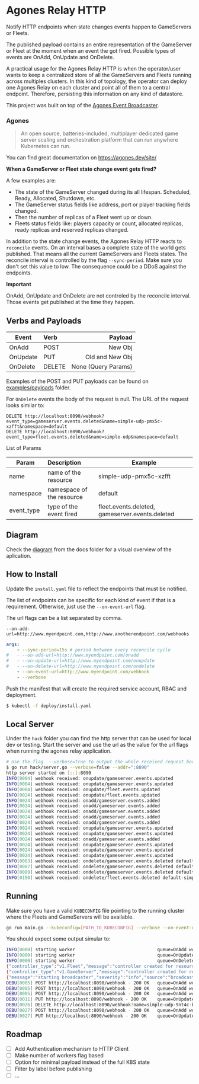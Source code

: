 # Agones Relay HTTP

Notify HTTP endpoints when state changes events happen to GameServers or Fleets. 

The published payload contains an entire representation of the GameServer or Fleet at the moment when an event the got fired. Possible types of events are OnAdd, OnUpdate and OnDelete.

A practical usage for the Agones Relay HTTP is when the operator/user wants to keep a centralized store of all the GameServers and Fleets running across multiples clusters. In this kind of topology, the operator can deploy one Agones Relay on each cluster and point all of them to a central endpoint. Therefore, persisting this information on any kind of datastore.

This project was built on top of the [Agones Event Broadcaster](https://github.com/Octops/agones-event-broadcaster).

### Agones
> An open source, batteries-included, multiplayer dedicated game server scaling and orchestration platform that can run anywhere Kubernetes can run.

You can find great documentation on https://agones.dev/site/

**When a GameServer or Fleet state change event gets fired?**

A few examples are:
- The state of the GameServer changed during its all lifespan. Scheduled, Ready, Allocated, Shutdown, etc. 
- The GameServer status fields like address, port or player tracking fields changed.
- Then the number of replicas of a Fleet went up or down.
- Fleets status fields like: players capacity or count, allocated replicas, ready replicas and reserved replicas changed.
 
In addition to the state change events, the Agones Relay HTTP reacts to `reconcile` events. On an interval bases a complete state of the world gets published. That means all the current GameServers and Fleets states.
The reconcile interval is controlled by the flag `--sync-period`. Make sure you don't set this value to low. The consequence could be a DDoS against the endpoints.

**Important**

OnAdd, OnUpdate and OnDelete are not controled by the reconcile interval. Those events get published at the time they happen.  

## Verbs and Payloads 
| Event        | Verb          | Payload             |
| ------------ |:------------- | ------------------: |
| OnAdd        | POST          | New Obj             |
| OnUpdate     | PUT           | Old and New Obj     |
| OnDelete     | DELETE        | None (Query Params) |

Examples of the POST and PUT payloads can be found on [examples/payloads]() folder.

For `OnDelete` events the body of the request is null. The URL of the request looks similar to:
```
DELETE http://localhost:8090/webhook?event_type=gameserver.events.deleted&name=simple-udp-pmx5c-xzfft&namespace=default
DELETE http://localhost:8090/webhook?event_type=fleet.events.deleted&name=simple-udp&namespace=default
```
List of Params

| Param        | Description               | Example                                         | 
| -----------  |:------------------------- | ----------------------------------------------- |
| name         | name of the resource      | simple-udp-pmx5c-xzfft                          |
| namespace    | namespace of the resource | default                                         |
| event_type   | type of the event fired   | fleet.events.deleted, gameserver.events.deleted |

## Diagram
Check the [diagram](docs/overview-diagram.png) from the docs folder for a visual overview of the aplication. 

## How to Install

Update the `install.yaml` file to reflect the endpoints that must be notified.

The list of endpoints can be specific for each kind of event if that is a requirement. Otherwise, just use the `--on-event-url` flag.

The url flags can be a list separated by comma.
```
--on-add-url=http://www.myendpoint.com,http://www.anotherendpoint.com/webhooks
``` 

```yaml
args:
    - --sync-period=15s # period between every reconcile cycle 
#   - --on-add-url=http://www.myendpoint.com/onadd
#   - --on-update-url=http://www.myendpoint.com/onupdate
#   - --on-delete-url=http://www.myendpoint.com/ondelete
    - --on-event-url=http://www.myendpoint.com/webhook
    - --verbose
```

Push the manifest that will create the required service account, RBAC and deployment.
```bash
$ kubectl -f deploy/install.yaml
```

## Local Server

Under the `hack` folder you can find the http server that can be used for local dev or testing. Start the server and use the url as the value for the url flags when running the agones relay application.
```bash
# Use the flag  --verbose=true to output the whole received request body
$ go run hack/server.go --verbose=false --addr=":8090" 
http server started on [::]:8090
INFO[0004] webhook received: onupdate/gameserver.events.updated
INFO[0004] webhook received: onupdate/gameserver.events.updated
INFO[0004] webhook received: onupdate/fleet.events.updated
INFO[0024] webhook received: onupdate/fleet.events.updated
INFO[0024] webhook received: onadd/gameserver.events.added
INFO[0024] webhook received: onadd/gameserver.events.added
INFO[0024] webhook received: onadd/gameserver.events.added
INFO[0024] webhook received: onadd/gameserver.events.added
INFO[0024] webhook received: onadd/gameserver.events.added
INFO[0024] webhook received: onupdate/gameserver.events.updated
INFO[0024] webhook received: onupdate/gameserver.events.updated
INFO[0024] webhook received: onadd/gameserver.events.added
INFO[0024] webhook received: onupdate/gameserver.events.updated
INFO[0024] webhook received: onupdate/gameserver.events.updated
INFO[0024] webhook received: onupdate/gameserver.events.updated
INFO[0083] webhook received: ondelete/gameserver.events.deleted default-simple-udp-9nt4c-qv7nm
INFO[0087] webhook received: ondelete/gameserver.events.deleted default-simple-udp-9nt4c-t46nx
INFO[0089] webhook received: ondelete/gameserver.events.deleted default-simple-udp-9nt4c-pt5fb
INFO[0150] webhook received: ondelete/fleet.events.deleted default-simple-udp
```

## Running

Make sure you have a valid `KUBECONFIG` file pointing to the running cluster where the Fleets and GameServers will be available.

```bash
go run main.go --kubeconfig=[PATH_TO_KUBECONFIG] --verbose --on-event-url=http://localhost:8090/webhook
```

You should expect some output simular to:

```bash
INFO[0000] starting worker                               queue=OnAdd worker=1
INFO[0000] starting worker                               queue=OnUpdate worker=1
INFO[0000] starting worker                               queue=OnDelete worker=1
{"controller_type":"v1.Fleet","message":"controller created for resource of type v1.Fleet","severity":"info","source":"controller","time":"2020-10-12T14:44:47.308991+02:00"}
{"controller_type":"v1.GameServer","message":"controller created for resource of type v1.GameServer","severity":"info","source":"controller","time":"2020-10-12T14:44:47.309462+02:00"}
{"message":"starting broadcaster","severity":"info","source":"broadcaster","time":"2020-10-12T14:44:47.309501+02:00"}
DEBU[0005] POST http://localhost:8090/webhook - 200 OK   queue=OnAdd worker=1
DEBU[0005] POST http://localhost:8090/webhook - 200 OK   queue=OnAdd worker=3
DEBU[0005] POST http://localhost:8090/webhook - 200 OK   queue=OnAdd worker=2
DEBU[0011] PUT http://localhost:8090/webhook - 200 OK    queue=OnUpdate worker=2
DEBU[0026] DELETE http://localhost:8090/webhook?name=simple-udp-9nt4c-b2xck&namespace=default&source=gameserver.events.deleted - 200 OK  queue=OnDelete worker=3
DEBU[0027] POST http://localhost:8090/webhook - 200 OK   queue=OnAdd worker=1
DEBU[0027] PUT http://localhost:8090/webhook - 200 OK    queue=OnUpdate worker=1

```

## Roadmap

- [ ] Add Authentication mechanism to HTTP Client
- [ ] Make number of workers flag based
- [ ] Option for minimal payload instead of the full K8S state
- [ ] Filter by label before publishing
- [ ] ...
